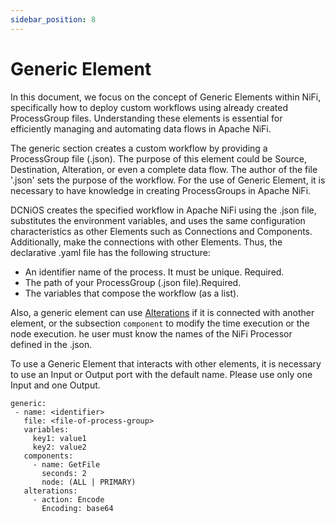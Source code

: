 ```yaml
---
sidebar_position: 8
---
```


# Generic Element


In this document, we focus on the concept of Generic Elements within NiFi, specifically how to deploy custom workflows using already created ProcessGroup files. Understanding these elements is essential for efficiently managing and automating data flows in Apache NiFi.


The generic section creates a custom workflow by providing a ProcessGroup file (.json). The purpose of this element could be Source, Destination, Alteration, or even a complete data flow. The author of the file '.json' sets the purpose of the workflow. For the use of Generic Element, it is necessary to have knowledge in creating ProcessGroups in Apache NiFi.

DCNiOS creates the specified workflow in Apache NiFi using the .json file, substitutes the environment variables, and uses the same configuration characteristics as other Elements such as Connections and Components. Additionally, make the connections with other Elements. Thus, the declarative .yaml file has the following structure:

- An identifier name of the process. It must be unique. Required.
- The path of your ProcessGroup (.json file).Required.
- The variables that compose the workflow (as a list).

Also, a generic element can use [Alterations](/docs/Alterations) if it is connected with another element, or the subsection `component` to modify the time execution or the node execution. he user must know the names of the NiFi Processor defined in the .json.

To use a Generic Element that interacts with other elements, it is necessary to use an Input or Output port with the default name. Please use only one Input and one Output.



```
generic:
 - name: <identifier>
   file: <file-of-process-group>
   variables:
     key1: value1
     key2: value2
   components:
     - name: GetFile
       seconds: 2
       node: (ALL | PRIMARY)
   alterations:
     - action: Encode
       Encoding: base64

```

